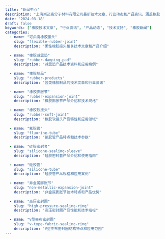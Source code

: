 ```yaml
---
title: "新闻中心"
description: "上海尚迈高分子材料有限公司最新技术文章、行业动态和产品资讯，涵盖橡胶制品技术、行业趋势、产品创新等专业内容，为客户提供全面的技术支持和行业洞察。"
date: "2024-08-18"
draft: false
keywords: ["橡胶技术文章", "行业资讯", "产品动态", "技术支持", "橡胶新闻"]
categories:
  - name: "可曲挠橡胶接头"
    slug: "flexible-rubber-joint"
    description: "柔性橡胶接头相关技术文章和产品介绍"
    
  - name: "橡胶减震垫"
    slug: "rubber-damping-pad" 
    description: "减震垫产品技术资料和应用案例"
    
  - name: "橡胶制品"
    slug: "rubber-products"
    description: "各类橡胶制品的技术文章和行业资讯"
    
  - name: "橡胶膨胀节"
    slug: "rubber-expansion-joint"
    description: "橡胶膨胀节产品介绍和技术规格"
    
  - name: "橡胶软接头"
    slug: "rubber-soft-joint"
    description: "橡胶软接头产品特性和应用领域"
    
  - name: "氟胶管"
    slug: "fluorine-tube"
    description: "氟胶管产品特点和技术参数"
    
  - name: "硅胶密封套"
    slug: "silicone-sealing-sleeve"
    description: "硅胶密封套产品介绍和使用指南"
    
  - name: "硅胶管"
    slug: "silicone-tube"
    description: "硅胶管产品规格和应用案例"
    
  - name: "非金属膨胀节"
    slug: "non-metallic-expansion-joint"
    description: "非金属膨胀节技术特点和产品优势"
    
  - name: "高压密封圈"
    slug: "high-pressure-sealing-ring"
    description: "高压密封圈产品性能和技术指标"
    
  - name: "V型夹布密封圈"
    slug: "v-type-fabric-sealing-ring"
    description: "V型夹布密封圈结构特点和应用范围"
---
```

